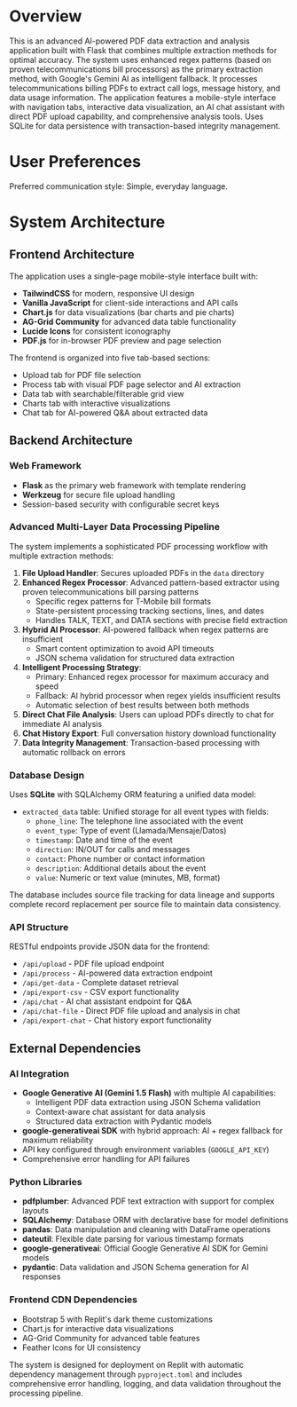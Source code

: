 # Overview

This is an advanced AI-powered PDF data extraction and analysis application built with Flask that combines multiple extraction methods for optimal accuracy. The system uses enhanced regex patterns (based on proven telecommunications bill processors) as the primary extraction method, with Google's Gemini AI as intelligent fallback. It processes telecommunications billing PDFs to extract call logs, message history, and data usage information. The application features a mobile-style interface with navigation tabs, interactive data visualization, an AI chat assistant with direct PDF upload capability, and comprehensive analysis tools. Uses SQLite for data persistence with transaction-based integrity management.

# User Preferences

Preferred communication style: Simple, everyday language.

# System Architecture

## Frontend Architecture

The application uses a single-page mobile-style interface built with:
- **TailwindCSS** for modern, responsive UI design
- **Vanilla JavaScript** for client-side interactions and API calls
- **Chart.js** for data visualizations (bar charts and pie charts)
- **AG-Grid Community** for advanced data table functionality
- **Lucide Icons** for consistent iconography
- **PDF.js** for in-browser PDF preview and page selection

The frontend is organized into five tab-based sections:
- Upload tab for PDF file selection
- Process tab with visual PDF page selector and AI extraction
- Data tab with searchable/filterable grid view
- Charts tab with interactive visualizations
- Chat tab for AI-powered Q&A about extracted data

## Backend Architecture

### Web Framework
- **Flask** as the primary web framework with template rendering
- **Werkzeug** for secure file upload handling
- Session-based security with configurable secret keys

### Advanced Multi-Layer Data Processing Pipeline
The system implements a sophisticated PDF processing workflow with multiple extraction methods:

1. **File Upload Handler**: Secures uploaded PDFs in the `data` directory
2. **Enhanced Regex Processor**: Advanced pattern-based extractor using proven telecommunications bill parsing patterns
   - Specific regex patterns for T-Mobile bill formats
   - State-persistent processing tracking sections, lines, and dates
   - Handles TALK, TEXT, and DATA sections with precise field extraction
3. **Hybrid AI Processor**: AI-powered fallback when regex patterns are insufficient
   - Smart content optimization to avoid API timeouts
   - JSON schema validation for structured data extraction
4. **Intelligent Processing Strategy**: 
   - Primary: Enhanced regex processor for maximum accuracy and speed
   - Fallback: AI hybrid processor when regex yields insufficient results
   - Automatic selection of best results between both methods
5. **Direct Chat File Analysis**: Users can upload PDFs directly to chat for immediate AI analysis
6. **Chat History Export**: Full conversation history download functionality
7. **Data Integrity Management**: Transaction-based processing with automatic rollback on errors

### Database Design
Uses **SQLite** with SQLAlchemy ORM featuring a unified data model:
- `extracted_data` table: Unified storage for all event types with fields:
  - `phone_line`: The telephone line associated with the event
  - `event_type`: Type of event (Llamada/Mensaje/Datos)
  - `timestamp`: Date and time of the event
  - `direction`: IN/OUT for calls and messages
  - `contact`: Phone number or contact information
  - `description`: Additional details about the event
  - `value`: Numeric or text value (minutes, MB, format)

The database includes source file tracking for data lineage and supports complete record replacement per source file to maintain data consistency.

### API Structure
RESTful endpoints provide JSON data for the frontend:
- `/api/upload` - PDF file upload endpoint
- `/api/process` - AI-powered data extraction endpoint
- `/api/get-data` - Complete dataset retrieval
- `/api/export-csv` - CSV export functionality
- `/api/chat` - AI chat assistant endpoint for Q&A
- `/api/chat-file` - Direct PDF file upload and analysis in chat
- `/api/export-chat` - Chat history export functionality

## External Dependencies

### AI Integration
- **Google Generative AI (Gemini 1.5 Flash)** with multiple AI capabilities:
  - Intelligent PDF data extraction using JSON Schema validation
  - Context-aware chat assistant for data analysis
  - Structured data extraction with Pydantic models
- **google-generativeai SDK** with hybrid approach: AI + regex fallback for maximum reliability
- API key configured through environment variables (`GOOGLE_API_KEY`)
- Comprehensive error handling for API failures

### Python Libraries
- **pdfplumber**: Advanced PDF text extraction with support for complex layouts
- **SQLAlchemy**: Database ORM with declarative base for model definitions
- **pandas**: Data manipulation and cleaning with DataFrame operations
- **dateutil**: Flexible date parsing for various timestamp formats
- **google-generativeai**: Official Google Generative AI SDK for Gemini models
- **pydantic**: Data validation and JSON Schema generation for AI responses

### Frontend CDN Dependencies
- Bootstrap 5 with Replit's dark theme customizations
- Chart.js for interactive data visualizations
- AG-Grid Community for advanced table features
- Feather Icons for UI consistency

The system is designed for deployment on Replit with automatic dependency management through `pyproject.toml` and includes comprehensive error handling, logging, and data validation throughout the processing pipeline.